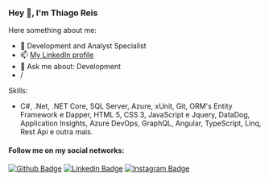 ### Hey 👋, I'm Thiago Reis

Here something about me:
- 🔭 Development and Analyst Specialist
- 📫 [My LinkedIn profile](https://www.linkedin.com/in/thiago-franklin-miranda-reis-54442a67/)
- 💬 Ask me about: Development
- /

Skills:
- C#, .Net, .NET Core, SQL Server, Azure, xUnit, Git, ORM's Entity Framework e Dapper, HTML 5, CSS 3, JavaScript e Jquery, DataDog, Application Insights, Azure DevOps, GraphQL, Angular, TypeScript, Linq, Rest Api e outra mais.

#### Follow me on my social networks:
[![Github Badge](https://img.shields.io/badge/-Github-000?style=flat-square&logo=Github&logoColor=white&link=https://github.com/tfmreis)](https://github.com/tfmreis)
[![Linkedin Badge](https://img.shields.io/badge/-LinkedIn-blue?style=flat-square&logo=Linkedin&logoColor=white&link=https://www.linkedin.com/in/tfmreis/)](https://www.linkedin.com/in/tfmreis/)
[![Instagram Badge](https://img.shields.io/badge/-Instagram-C13584?style=flat-square&labelColor=C13584&logo=instagram&logoColor=white&link=https://www.instagram.com/tfmreis/)](https://www.instagram.com/tfmreis/)

<!--
**tfmreis/tfmreis** is a ✨ _special_ ✨ repository because its `README.md` (this file) appears on your GitHub profile.

Here something about me:

- 🔭 Development Specialist
- 🌱 I’m currently learning ...
- 👯 I’m looking to collaborate on ...
- 🤔 I’m looking for help with ...
- 💬 Ask me about: Development :)
- 📫 My LinkedIn profile
- 😄 Pronouns: ...
- ⚡ Fun fact: ...
-->
